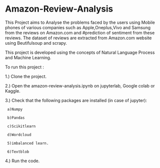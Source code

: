 # Amazon-Review-Analysis
This Project aims to Analyse the problems faced by the users using Mobile phones of various companies such as Apple,Oneplus,Vivo and Samsung from the reviews on Amazon.com and #prediction of sentiment from these reviews.
The dataset of reviews are extracted from Amazon.com website using Beutifulsoup and scrapy.

This project is developed using the concepts of Natural Language Process and Machine Learning.

To run this project :

 1.) Clone the project.
 
 
 2.) Open the amazon-review-analysis.ipynb on jupyterlab, Google colab or Kaggle.
 
 
 3.) Check that the following packages are installed (in case of jupyter):
 
     a)Numpy
     
     b)Pandas
     
     c)Scikitlearn
     
     d)Wordcloud
     
     5)imbalanced learn.
     
     6)Textblob
     
 4.) Run the code.
 

 
 
